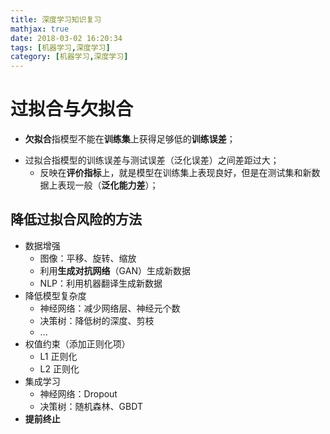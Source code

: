 ```yaml
---
title: 深度学习知识复习
mathjax: true
date: 2018-03-02 16:20:34
tags: [机器学习,深度学习]
category: [机器学习,深度学习]
---
```


# 过拟合与欠拟合

* **欠拟合**指模型不能在**训练集**上获得足够低的**训练误差**；

- 过拟合指模型的训练误差与测试误差（泛化误差）之间差距过大；
  - 反映在**评价指标**上，就是模型在训练集上表现良好，但是在测试集和新数据上表现一般（**泛化能力差**）；

<!--more-->

## 降低过拟合风险的方法

- 数据增强
  - 图像：平移、旋转、缩放
  - 利用**生成对抗网络**（GAN）生成新数据
  - NLP：利用机器翻译生成新数据
- 降低模型复杂度
  - 神经网络：减少网络层、神经元个数
  - 决策树：降低树的深度、剪枝
  - ...
- 权值约束（添加正则化项）
  - L1 正则化
  - L2 正则化
- 集成学习
  - 神经网络：Dropout
  - 决策树：随机森林、GBDT
- **提前终止**